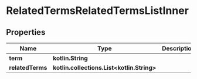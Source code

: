 
# RelatedTermsRelatedTermsListInner

## Properties
| Name | Type | Description | Notes |
| ------------ | ------------- | ------------- | ------------- |
| **term** | **kotlin.String** |  |  [optional] |
| **relatedTerms** | **kotlin.collections.List&lt;kotlin.String&gt;** |  |  [optional] |



